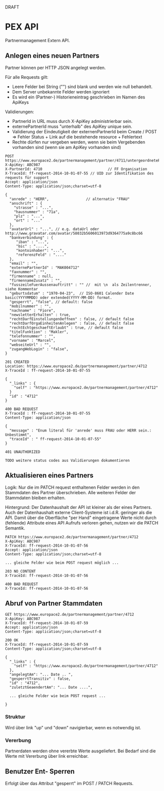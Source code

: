 DRAFT

# PEX API
Partnermanagement Extern API.

## Anlegen eines neuen Partners

Partner können per HTTP JSON angelegt werden. 

Für alle Requests gilt: 

- Leere Felder bei String ("") sind blank und werden wie null behandelt.
- Dem Server unbekannte Felder werden ignoriert
- Es wird ein (Partner-) Historieneintrag geschrieben im Namen des ApiKeys

Validierungen:

- PartnerId in URL muss durch X-ApiKey administrierbar sein.
- externePartnerId muss "unterhalb" des ApiKey unique sein.
- Validierung der Eindeutigkeit der externenPartnerId beim Create / POST => Fehler Status + Link auf die bestehende resource + Fehlertext
- Rechte dürfen nur vergeben werden, wenn sie beim Vergebenden vorhanden sind (wenn sie am ApiKey vorhanden sind)


```
POST https://www.europace2.de/partnermanagement/partner/4711/untergeordnetePartner
X-ApiKey: ABC987
X-PartnerId: 4710                              // FF Organisation
X-TraceId: ff-request-2014-10-01-07-55 // UID zur Identifikation des requests für support 
Accept: application/json
Content-Type: application/json;charset=utf-8

{
  "anrede" : "HERR",                 // alternativ "FRAU"
  "anschrift" : {
    "strasse" : "...",
    "hausnummer" : "71a",
    "plz" : "...",
    "ort" : "..."
  },
  "avatarUrl" : "...", // e.g. dataUrl oder http://www.gravatar.com/avatar/58032b5606013973d9364775a9c8bc66
  "bankverbindung" : {
     "iban" : "...",
     "bic" : "....",
     "kontoinhaber": "...",
     "referenzFeld" : "...." 
  },
  "email" : "",  
  "externePartnerId" : "MAK004712"
  "faxnummer" : "",
  "firmenname" : null,
  "firmennameZusatz" : "",
  "fusszeileFuerAussenauftritt" : "" //  mit \n  als Zeilentrenner, siehe Kommentar
  "geburtsdatum" : "1970-04-23",  // ISO-8601 Calender Date basic(YYYYMMDD) oder extended(YYYY-MM-DD) format.
  "gesperrt", "false", // default: false
  "mobilnummer" : "",
  "nachname" : "Fiore",
  "newsletterErhalten" : true,
  "rechtDarfEinstellungenOeffnen" : false, // default false
  "rechtDarfOrgaEinheitenAnlegen" : false, // default false
  "rechtEchtgeschaeftErlaubt" : true, // default false
  "titelFunktion" : "Makler",
  "telefonnummer" : "",
  "vorname" : "Marcel",
  "webseiteUrl" : "",
  "zugangWebLogin" : "false",
}
```

```
201 CREATED
Location: https://www.europace2.de/partnermanagement/partner/4712
X-TraceId : ff-request-2014-10-01-07-55

{
  "_links" : {
    "self" : "https://www.europace2.de/partnermanagement/partner/4712"
  }
  "id" : "4712"
}
```

```
400 BAD REQUEST
X-TraceId : ff-request-2014-10-01-07-55
Content-Type: application/json

{
  "message" : "Enum literal für 'anrede' muss FRAU oder HERR sein.: Unbestimmt",
  "traceId" : " ff-request-2014-10-01-07-55"
}
```

```
401 UNAUTHORIZED
```

```
TODO weitere status codes aus Validierungen dokumentieren
```

## Aktualisieren eines Partners

Logik: Nur die im PATCH request enthaltenen Felder werden in den Stammdaten des Partner überschrieben. Alle weiteren Felder der Stammdaten bleiben erhalten. 

Hintergrund: Der Datenhaushalt der API ist kleiner als der eines Partners. Auch der Datenhaushalt externe Client-Systeme ist i.d.R. geringer als die API. Damit über die Oberfläche "per Hand" eingetragene Werte nicht durch (fehlende) Attribute eines API Aufrufs verloren gehen, nutzen wir die PATCH Semantik.

```
PATCH https://www.europace2.de/partnermanagement/partner/4712
X-ApiKey: ABC987
X-TraceId: ff-request-2014-10-01-07-56
Accept: application/json
Content-Type: application/json;charset=utf-8

... gleiche Felder wie beim POST request möglich ...
```

```
203 NO_CONTENT
X-TraceId: ff-request-2014-10-01-07-56
```

```
400 BAD REQUEST
X-TraceId: ff-request-2014-10-01-07-56
```

## Abruf von Partner Stammdaten


```
GET https://www.europace2.de/partnermanagement/partner/4712
X-ApiKey: ABC987
X-TraceId: ff-request-2014-10-01-07-59
Accept: application/json
Content-Type: application/json;charset=utf-8

200 OK
X-TraceId: ff-request-2014-10-01-07-59
Content-Type: application/json;charset=utf-8

{
  "_links" : {
    "self" : "https://www.europace2.de/partnermanagement/partner/4712"
  },
  "angelegtAm": "... Date .. ",
  "gesperrtTransitiv" : false,
  "id" : "4712",
  "zuletztGeaendertAm": "... Date ....",

  ... gleiche Felder wie beim POST request ...

}
```

### Struktur

Wird über link "up" und "down" navigierbar, wenn es notwendig ist.

### Vererbung

Partnerdaten werden ohne vererbte Werte ausgeliefert. Bei Bedarf sind die Werte mit Vererbung über link erreichbar.


## Benutzer Ent- Sperren

Erfolgt über das Attribut "gesperrt" im POST / PATCH Requests.



